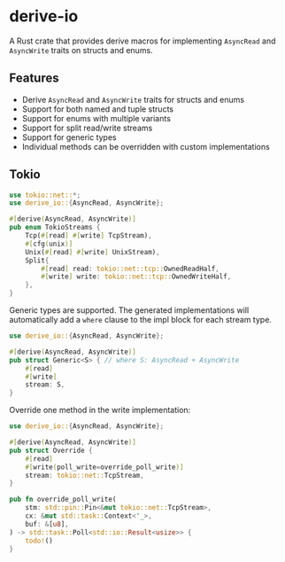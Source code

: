 # derive-io

A Rust crate that provides derive macros for implementing `AsyncRead` and `AsyncWrite` traits on structs and enums.

## Features

- Derive `AsyncRead` and `AsyncWrite` traits for structs and enums
- Support for both named and tuple structs
- Support for enums with multiple variants
- Support for split read/write streams
- Support for generic types
- Individual methods can be overridden with custom implementations

## Tokio

```rust
use tokio::net::*;
use derive_io::{AsyncRead, AsyncWrite};

#[derive(AsyncRead, AsyncWrite)]
pub enum TokioStreams {
    Tcp(#[read] #[write] TcpStream),
    #[cfg(unix)]
    Unix(#[read] #[write] UnixStream),
    Split{ 
        #[read] read: tokio::net::tcp::OwnedReadHalf, 
        #[write] write: tokio::net::tcp::OwnedWriteHalf,
    },
}
```

Generic types are supported. The generated implementations will automatically
add a `where` clause to the impl block for each stream type.

```rust
use derive_io::{AsyncRead, AsyncWrite};

#[derive(AsyncRead, AsyncWrite)]
pub struct Generic<S> { // where S: AsyncRead + AsyncWrite
    #[read]
    #[write]
    stream: S,
}
```

Override one method in the write implementation:

```rust
use derive_io::{AsyncRead, AsyncWrite};

#[derive(AsyncRead, AsyncWrite)]
pub struct Override {
    #[read]
    #[write(poll_write=override_poll_write)]
    stream: tokio::net::TcpStream,
}

pub fn override_poll_write(
    stm: std::pin::Pin<&mut tokio::net::TcpStream>,
    cx: &mut std::task::Context<'_>,
    buf: &[u8],
) -> std::task::Poll<std::io::Result<usize>> {
    todo!()
}
```
